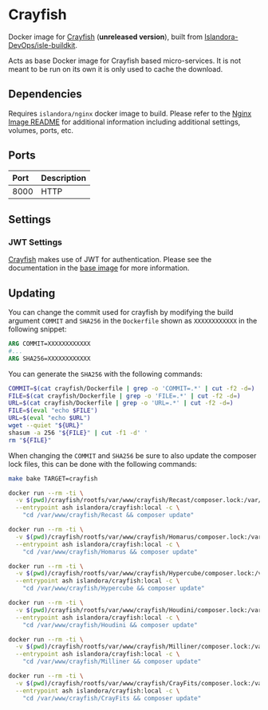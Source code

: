 # Crayfish

Docker image for [Crayfish] (**unreleased version**), built from [Islandora-DevOps/isle-buildkit](https://github.com/Islandora-DevOps/isle-buildkit/).

Acts as base Docker image for Crayfish based micro-services. It is not meant to
be run on its own it is only used to cache the download.

## Dependencies

Requires `islandora/nginx` docker image to build. Please refer to the
[Nginx Image README](../nginx/README.md) for additional information including
additional settings, volumes, ports, etc.

## Ports

| Port | Description |
| :--- | :---------- |
| 8000 | HTTP        |

## Settings

### JWT Settings

[Crayfish] makes use of JWT for authentication. Please see the documentation in
the [base image] for more information.

## Updating

You can change the commit used for crayfish by modifying the build argument
`COMMIT` and `SHA256` in the `Dockerfile` shown as `XXXXXXXXXXXX` in the
following snippet:

```Dockerfile
ARG COMMIT=XXXXXXXXXXXX
#...
ARG SHA256=XXXXXXXXXXXX
```

You can generate the `SHA256` with the following commands:

```bash
COMMIT=$(cat crayfish/Dockerfile | grep -o 'COMMIT=.*' | cut -f2 -d=)
FILE=$(cat crayfish/Dockerfile | grep -o 'FILE=.*' | cut -f2 -d=)
URL=$(cat crayfish/Dockerfile | grep -o 'URL=.*' | cut -f2 -d=)
FILE=$(eval "echo $FILE")
URL=$(eval "echo $URL")
wget --quiet "${URL}"
shasum -a 256 "${FILE}" | cut -f1 -d' '
rm "${FILE}"
```

When changing the `COMMIT` and `SHA256` be sure to also update the composer lock files, this
can be done with the following commands:

```bash
make bake TARGET=crayfish

docker run --rm -ti \
  -v $(pwd)/crayfish/rootfs/var/www/crayfish/Recast/composer.lock:/var/www/crayfish/Recast/composer.lock \
  --entrypoint ash islandora/crayfish:local -c \
    "cd /var/www/crayfish/Recast && composer update"

docker run --rm -ti \
  -v $(pwd)/crayfish/rootfs/var/www/crayfish/Homarus/composer.lock:/var/www/crayfish/Homarus/composer.lock \
  --entrypoint ash islandora/crayfish:local -c \
    "cd /var/www/crayfish/Homarus && composer update"

docker run --rm -ti \
  -v $(pwd)/crayfish/rootfs/var/www/crayfish/Hypercube/composer.lock:/var/www/crayfish/Hypercube/composer.lock \
  --entrypoint ash islandora/crayfish:local -c \
    "cd /var/www/crayfish/Hypercube && composer update"

docker run --rm -ti \
  -v $(pwd)/crayfish/rootfs/var/www/crayfish/Houdini/composer.lock:/var/www/crayfish/Houdini/composer.lock \
  --entrypoint ash islandora/crayfish:local -c \
    "cd /var/www/crayfish/Houdini && composer update"

docker run --rm -ti \
  -v $(pwd)/crayfish/rootfs/var/www/crayfish/Milliner/composer.lock:/var/www/crayfish/Milliner/composer.lock \
  --entrypoint ash islandora/crayfish:local -c \
    "cd /var/www/crayfish/Milliner && composer update"

docker run --rm -ti \
  -v $(pwd)/crayfish/rootfs/var/www/crayfish/CrayFits/composer.lock:/var/www/crayfish/CrayFits/composer.lock \
  --entrypoint ash islandora/crayfish:local -c \
    "cd /var/www/crayfish/CrayFits && composer update"
```

[base image]: ../base/README.md
[nginx image]: ../nginx/README.md
[Crayfish]: https://github.com/Islandora/Crayfish/tree/4.x
